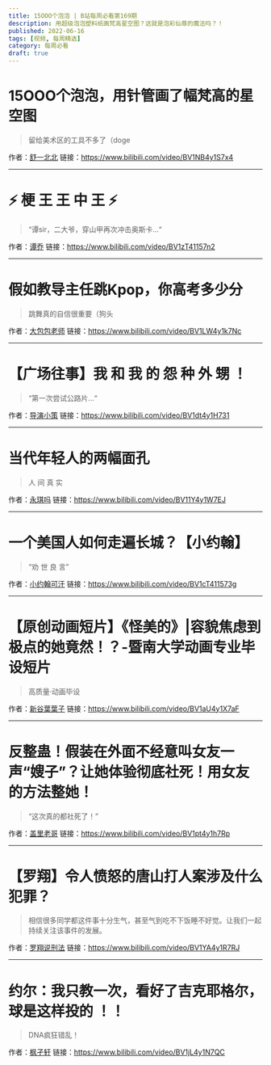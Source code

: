 ```yaml
---
title: 15OOO个泡泡 | B站每周必看第169期
description: 用超级泡泡塑料纸画梵高星空图？这就是泡彩仙尊的魔法吗？！
published: 2022-06-16
tags: [视频, 每周精选]
category: 每周必看
draft: true
---
```


# 15OOO个泡泡，用针管画了幅梵高的星空图
> 留给美术区的工具不多了（doge

作者：[舒一北北](https://space.bilibili.com/27775639)
链接：https://www.bilibili.com/video/BV1NB4y1S7x4

---

# ⚡   梗 王 王 中 王   ⚡
> “谭sir，二大爷，穿山甲再次冲击奥斯卡...“

作者：[谭乔](https://space.bilibili.com/330415548)
链接：https://www.bilibili.com/video/BV1zT41157n2

---

# 假如教导主任跳Kpop，你高考多少分
> 跳舞真的自信很重要（狗头

作者：[大包包老师](https://space.bilibili.com/27885880)
链接：https://www.bilibili.com/video/BV1LW4y1k7Nc

---

# 【广场往事】我 和 我 的 怨 种 外 甥 ！
> “第一次尝试公路片...“

作者：[导演小策](https://space.bilibili.com/81824112)
链接：https://www.bilibili.com/video/BV1dt4y1H731

---

# 当代年轻人的两幅面孔
> 人 间 真 实

作者：[永琪吗](https://space.bilibili.com/1020040160)
链接：https://www.bilibili.com/video/BV11Y4y1W7EJ

---

# 一个美国人如何走遍长城？【小约翰】
> “劝 世 良 言”

作者：[小约翰可汗](https://space.bilibili.com/23947287)
链接：https://www.bilibili.com/video/BV1cT411573g

---

# 【原创动画短片】《怪美的》|容貌焦虑到极点的她竟然！？-暨南大学动画专业毕设短片
> 高质量·动画毕设

作者：[新谷葉葉子](https://space.bilibili.com/12097051)
链接：https://www.bilibili.com/video/BV1aU4y1X7aF

---

# 反整蛊！假装在外面不经意叫女友一声“嫂子”？让她体验彻底社死！用女友的方法整她！
> “这次真的都社死了！”

作者：[盖里老哥](https://space.bilibili.com/285571498)
链接：https://www.bilibili.com/video/BV1pt4y1h7Rp

---

# 【罗翔】令人愤怒的唐山打人案涉及什么犯罪？
> 相信很多同学都这件事十分生气，甚至气到吃不下饭睡不好觉。让我们一起持续关注该事件的发展。

作者：[罗翔说刑法](https://space.bilibili.com/517327498)
链接：https://www.bilibili.com/video/BV1YA4y1R7RJ

---

# 约尔：我只教一次，看好了吉克耶格尔，球是这样投的 ！！
> DNA疯狂错乱！

作者：[枫孑轩](https://space.bilibili.com/34332497)
链接：https://www.bilibili.com/video/BV1jL4y1N7QC

